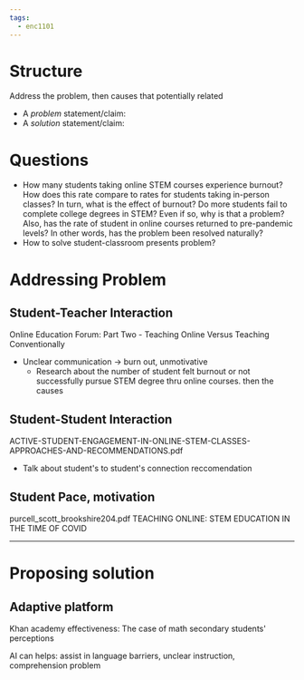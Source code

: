 ```yaml
---
tags:
  - enc1101
---
```


# Structure
Address the problem, then causes that potentially related

- A _problem_ statement/claim:
- A _solution_ statement/claim:
# Questions
 - How many students taking online STEM courses experience burnout? How does this rate compare to rates for students taking in-person classes? In turn, what is the effect of burnout? Do more students fail to complete college degrees in STEM? Even if so, why is that a problem? Also, has the rate of student in online courses returned to pre-pandemic levels? In other words, has the problem been resolved naturally?
 - How to solve student-classroom presents problem?
# Addressing Problem
## Student-Teacher Interaction
Online Education Forum: Part Two - Teaching Online Versus Teaching Conventionally
- Unclear communication -> burn out, unmotivative
	- Research about the number of student felt burnout or not successfully pursue STEM degree thru online courses. then the causes
## Student-Student Interaction 
ACTIVE-STUDENT-ENGAGEMENT-IN-ONLINE-STEM-CLASSES-APPROACHES-AND-RECOMMENDATIONS.pdf

- Talk about student's to student's connection reccomendation

## Student Pace, motivation
purcell_scott_brookshire204.pdf
TEACHING ONLINE: STEM EDUCATION IN THE TIME OF COVID


---

# Proposing solution

## Adaptive platform
Khan academy effectiveness: The case of math secondary students' perceptions

AI can helps:
assist in language barriers, unclear instruction, comprehension problem